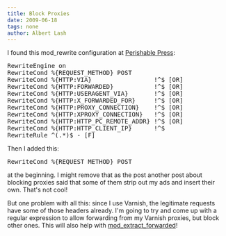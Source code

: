 ```yaml
---
title: Block Proxies
date: 2009-06-18
tags: none
author: Albert Lash
---
```

I found this mod_rewrite configuration at <a href="http://perishablepress.com/press/2008/04/20/how-to-block-proxy-servers-via-htaccess/">Perishable Press</a>:

<pre>RewriteEngine on
RewriteCond %{REQUEST_METHOD} POST
RewriteCond %{HTTP:VIA}                 !^$ [OR]
RewriteCond %{HTTP:FORWARDED}           !^$ [OR]
RewriteCond %{HTTP:USERAGENT_VIA}       !^$ [OR]
RewriteCond %{HTTP:X_FORWARDED_FOR}     !^$ [OR]
RewriteCond %{HTTP:PROXY_CONNECTION}    !^$ [OR]
RewriteCond %{HTTP:XPROXY_CONNECTION}   !^$ [OR]
RewriteCond %{HTTP:HTTP_PC_REMOTE_ADDR} !^$ [OR]
RewriteCond %{HTTP:HTTP_CLIENT_IP}      !^$
RewriteRule ^(.*)$ - [F]
</pre>
Then I added this:

<pre>RewriteCond %{REQUEST_METHOD} POST
</pre>
at the beginning. I might remove that as the post another post about blocking proxies said that some of them strip out my ads and insert their own. That's not cool!

But one problem with all this: since I use Varnish, the legitimate requests have some of those headers already. I'm going to try and come up with a regular expression to allow forwarding from my Varnish proxies, but block other ones. This will also help with <a href="http://www.docunext.com/wiki/Mod_extract_forwarded">mod_extract_forwarded</a>!

